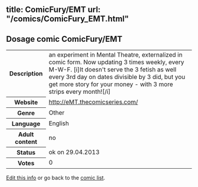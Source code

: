 title: ComicFury/EMT
url: "/comics/ComicFury_EMT.html"
---
Dosage comic ComicFury/EMT
-----------------------------------------

<p id="msg"></p>
<script type="text/javascript">
if (window.location.search === '?edit_info_mail=sent_ok') {
  var elem = document.getElementById("msg");
  elem.innerHTML = 'Edited information sucessfully sent for review, which is usually done daily. Thanks!';
  elem.className = 'ok';
}
</script>
<table class="comicinfo">
<tr>
<th>Description</th><td>an experiment in Mental Theatre, externalized in comic form. Now updating 3 times weekly, every M-W-F. [i]It doesn't serve the 3 fetish as well every 3rd day on dates divisible by 3 did, but you get more story for your money - with 3 more strips every month![/i]</td>
</tr>
<tr>
<th>Website</th><td><a href="http://eMT.thecomicseries.com/">http://eMT.thecomicseries.com/</a></td>
</tr>
<tr>
<th>Genre</th><td>Other</td>
</tr>
<tr>
<th>Language</th><td>English</td>
</tr>
<tr>
<th>Adult content</th><td>no</td>
</tr>
<tr>
<th>Status</th><td>ok on 29.04.2013</td>
</tr>
<tr>
<th>Votes</th><td>0</td>
</tr>
</table>

[Edit this info](ComicFury_EMT_edit.html) or go back to the [comic list](../comic-index.html).
